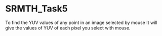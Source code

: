 # SRMTH_Task5
To find the YUV values of any point in an image selected by mouse
It will give the values of YUV of each pixel you select with mouse.
